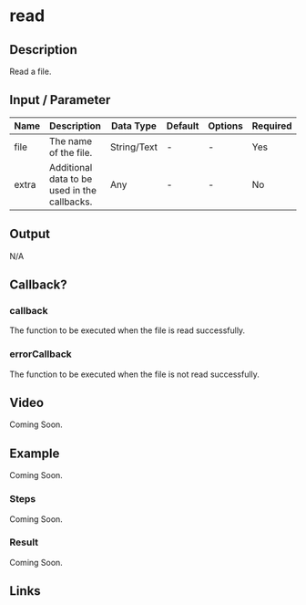 # read

## Description

Read a file.

## Input / Parameter

| Name | Description | Data Type | Default | Options | Required |
| ------ | ------ | ------ | ------ | ------ | ------ |
| file | The name of the file. | String/Text | - | - | Yes |
| extra | Additional data to be used in the callbacks. | Any | - | - | No | 

## Output

N/A

## Callback?

### callback

The function to be executed when the file is read successfully.

### errorCallback

The function to be executed when the file is not read successfully.

## Video

Coming Soon.

<!-- Format: [![Video]({image-path}?raw=true)]({url-link}) -->

## Example

Coming Soon.

<!-- Share a scenario, like a user requirements. -->

### Steps

Coming Soon.

<!-- Show the steps and share some screenshots.

1. .....

Format: ![]({image-path}?raw=true) -->

### Result

Coming Soon.

<!-- Explain the output.

Format: ![]({image-path}?raw=true) -->

## Links
